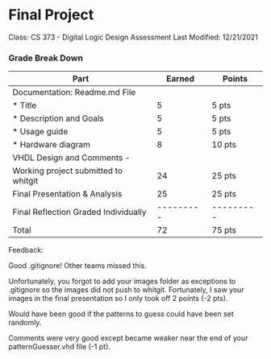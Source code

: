 # Final Project
Class: CS 373 - Digital Logic Design Assessment
Last Modified: 12/21/2021

### Grade Break Down
| Part                                          |  Earned | Points  |
|-----------------------------------------------|---------|---------|
| Documentation: Readme.md File                 |         |         |  
| * Title                                       |      5  |  5 pts  |
| * Description and Goals                       |      5  |  5 pts  | 
| * Usage guide                                 |      5  |  5 pts  |
| * Hardware diagram                            |      8  | 10 pts  | 
| VHDL Design and Comments -                    |         |         | 
| Working project submitted to whitgit          |     24  | 25 pts  |
| Final Presentation & Analysis                 |     25  | 25 pts  | 
| Final Reflection Graded Individually          |---------|---------|
| Total                                         |     72  | 75 pts  |

Feedback: 

Good .gitignore! Other teams missed this. 

Unfortunately, you forgot to add your images folder as exceptions to .gitignore so the images did not push to whitgit. Fortunately, I saw your images in the final presentation so I only took off 2 points (-2 pts).

Would have been good if the patterns to guess could have been set randomly.

Comments were very good except became weaker near the end of your patternGuesser.vhd file (-1 pt).